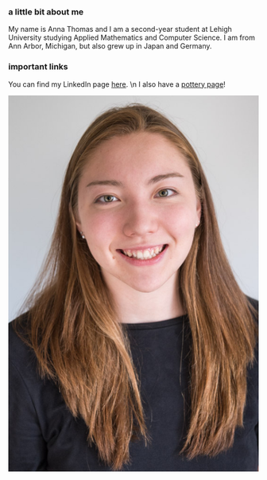 ### **a little bit about me**

My name is Anna Thomas and I am a second-year student at Lehigh University studying Applied Mathematics and Computer Science.
I am from Ann Arbor, Michigan, but also grew up in Japan and Germany. 


### **important links**

You can find my LinkedIn page [here](www.linkedin.com/in/anna-thomas-391390166). \n
I also have a [pottery page](claymakesmyday.weebly.com)!

![image](https://github.com/AnnaKThomas/AnnaKThomas.github.io/blob/master/180529-4755.jpg?raw=true)
